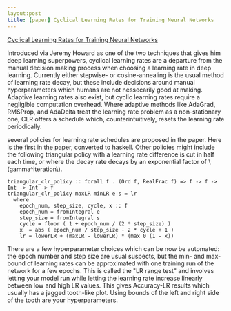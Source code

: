 ```yaml
---
layout:post
title: [paper] Cyclical Learning Rates for Training Neural Networks
---
```


[Cyclical Learning Rates for Training Neural Networks][paper]

Introduced via Jeremy Howard as one of the two techniques that gives him deep learning superpowers, cyclical learning rates are a departure from the manual decision making process when choosing a learning rate in deep learning. Currently either stepwise- or cosine-annealing is the usual method of learning rate decay, but these include decisions around manual hyperparameters which humans are not nessecarily good at making. Adaptive learning rates also exist, but cyclic learning rates require a
negligible computation overhead. Where adaptive methods like AdaGrad, RMSProp, and AdaDelta treat the learning rate problem as a non-stationary one, CLR offers a schedule which, counterintuitively, resets the learning rate periodically.

several policies for learning rate schedules are proposed in the paper. Here is the first in the paper, converted to haskell. Other policies might include the following triangular policy with a learning rate difference is cut in half each time, or where the decay rate decays by an exponential factor of \\(gamma^iteration\\).

    triangular_clr_policy :: forall f . (Ord f, RealFrac f) => f -> f -> Int -> Int -> f
    triangular_clr_policy maxLR minLR e s = lr
      where
        epoch_num, step_size, cycle, x :: f
        epoch_num = fromIntegral e
        step_size = fromIntegral s
        cycle = floor ( 1 + epoch_num / (2 * step_size) )
        x  = abs ( epoch_num / step_size - 2 * cycle + 1 )
        lr = lowerLR + (maxLR - lowerLR) * (max 0 (1 - x))

There are a few hyperparameter choices which can be now be automated: the epoch number and step size are usual suspects, but the min- and max-bound of learning rates can be approximated with one training run of the network for a few epochs. This is called the "LR range test" and involves letting your model run while letting the learning rate increase linearly between low and high LR values. This gives Accuracy-LR results which usually has a jagged tooth-like plot. Using bounds of the left and
right side of the tooth are your hyperparameters.

[adadelta-of-bandits]: https://arxiv.org/abs/1412.6599
[paper]: https://arxiv.org/abs/1506.01186
